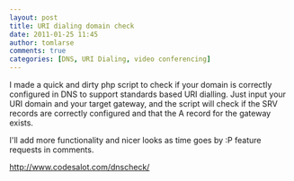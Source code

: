```yaml
---
layout: post
title: URI dialing domain check
date: 2011-01-25 11:45
author: tomlarse
comments: true
categories: [DNS, URI Dialing, video conferencing]
---
```

I made a quick and dirty php script to check if your domain is correctly configured in DNS to support standards based URI dialling. Just input your URI domain and your target gateway, and the script will check if the SRV records are correctly configured and that the A record for the gateway exists.

I'll add more functionality and nicer looks as time goes by :P feature requests in comments.

<a href="http://www.codesalot.com/dnscheck/">http://www.codesalot.com/dnscheck/</a>
